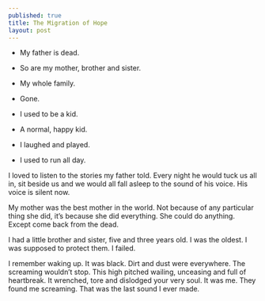 ```yaml
---
published: true
title: The Migration of Hope
layout: post
---
```

* My father is dead.
* So are my mother, brother and sister. 
* My whole family. 
* Gone. 

* I used to be a kid. 
* A normal, happy kid. 
* I laughed and played. 
* I used to run all day. 

I loved to listen to the stories my father told. 
Every night he would tuck us all in, sit beside us and we would all fall asleep to the sound of his voice. 
His voice is silent now. 

My mother was the best mother in the world. 
Not because of any particular thing she did, it’s because she did everything. 
She could do anything. 
Except come back from the dead. 

I had a little brother and sister, five and three years old. 
I was the oldest. 
I was supposed to protect them. 
I failed. 

I remember waking up. It was black. Dirt and dust were everywhere. The screaming wouldn’t stop. This high pitched wailing, unceasing and full of heartbreak. It wrenched, tore and dislodged your very soul.
It was me. 
They found me screaming. 
That was the last sound I ever made.